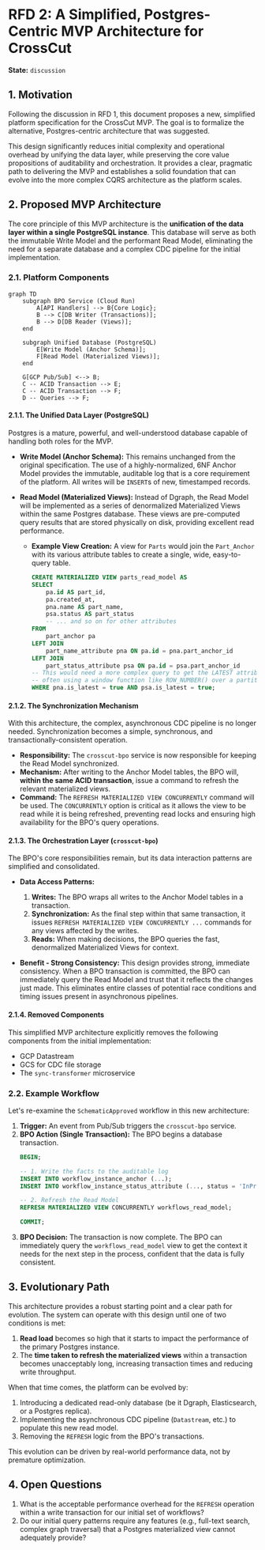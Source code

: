 # RFD 2: A Simplified, Postgres-Centric MVP Architecture for CrossCut

**State:** `discussion`

## 1. Motivation

Following the discussion in RFD 1, this document proposes a new, simplified platform specification for the CrossCut MVP. The goal is to formalize the alternative, Postgres-centric architecture that was suggested. 

This design significantly reduces initial complexity and operational overhead by unifying the data layer, while preserving the core value propositions of auditability and orchestration. It provides a clear, pragmatic path to delivering the MVP and establishes a solid foundation that can evolve into the more complex CQRS architecture as the platform scales.

## 2. Proposed MVP Architecture

The core principle of this MVP architecture is the **unification of the data layer within a single PostgreSQL instance**. This database will serve as both the immutable Write Model and the performant Read Model, eliminating the need for a separate database and a complex CDC pipeline for the initial implementation.

### 2.1. Platform Components

```mermaid
graph TD
    subgraph BPO Service (Cloud Run)
        A[API Handlers] --> B{Core Logic};
        B --> C[DB Writer (Transactions)];
        B --> D[DB Reader (Views)];
    end

    subgraph Unified Database (PostgreSQL)
        E[Write Model (Anchor Schema)];
        F[Read Model (Materialized Views)];
    end

    G[GCP Pub/Sub] <--> B;
    C -- ACID Transaction --> E;
    C -- ACID Transaction --> F;
    D -- Queries --> F;
```

#### 2.1.1. The Unified Data Layer (PostgreSQL)

Postgres is a mature, powerful, and well-understood database capable of handling both roles for the MVP.

*   **Write Model (Anchor Schema):** This remains unchanged from the original specification. The use of a highly-normalized, 6NF Anchor Model provides the immutable, auditable log that is a core requirement of the platform. All writes will be `INSERT`s of new, timestamped records.

*   **Read Model (Materialized Views):** Instead of Dgraph, the Read Model will be implemented as a series of denormalized Materialized Views within the same Postgres database. These views are pre-computed query results that are stored physically on disk, providing excellent read performance.

    *   **Example View Creation:** A view for `Parts` would join the `Part_Anchor` with its various attribute tables to create a single, wide, easy-to-query table.

        ```sql
        CREATE MATERIALIZED VIEW parts_read_model AS
        SELECT 
            pa.id AS part_id,
            pa.created_at,
            pna.name AS part_name,
            psa.status AS part_status
            -- ... and so on for other attributes
        FROM 
            part_anchor pa
        LEFT JOIN 
            part_name_attribute pna ON pa.id = pna.part_anchor_id
        LEFT JOIN 
            part_status_attribute psa ON pa.id = psa.part_anchor_id
        -- This would need a more complex query to get the LATEST attribute,
        -- often using a window function like ROW_NUMBER() over a partition.
        WHERE pna.is_latest = true AND psa.is_latest = true;
        ```

#### 2.1.2. The Synchronization Mechanism

With this architecture, the complex, asynchronous CDC pipeline is no longer needed. Synchronization becomes a simple, synchronous, and transactionally-consistent operation.

*   **Responsibility:** The `crosscut-bpo` service is now responsible for keeping the Read Model synchronized.
*   **Mechanism:** After writing to the Anchor Model tables, the BPO will, **within the same ACID transaction**, issue a command to refresh the relevant materialized views.
*   **Command:** The `REFRESH MATERIALIZED VIEW CONCURRENTLY` command will be used. The `CONCURRENTLY` option is critical as it allows the view to be read while it is being refreshed, preventing read locks and ensuring high availability for the BPO's query operations.

#### 2.1.3. The Orchestration Layer (`crosscut-bpo`)

The BPO's core responsibilities remain, but its data interaction patterns are simplified and consolidated.

*   **Data Access Patterns:**
    1.  **Writes:** The BPO wraps all writes to the Anchor Model tables in a transaction.
    2.  **Synchronization:** As the final step within that same transaction, it issues `REFRESH MATERIALIZED VIEW CONCURRENTLY ...` commands for any views affected by the writes.
    3.  **Reads:** When making decisions, the BPO queries the fast, denormalized Materialized Views for context.

*   **Benefit - Strong Consistency:** This design provides strong, immediate consistency. When a BPO transaction is committed, the BPO can immediately query the Read Model and trust that it reflects the changes just made. This eliminates entire classes of potential race conditions and timing issues present in asynchronous pipelines.

#### 2.1.4. Removed Components

This simplified MVP architecture explicitly removes the following components from the initial implementation:

*   GCP Datastream
*   GCS for CDC file storage
*   The `sync-transformer` microservice

### 2.2. Example Workflow

Let's re-examine the `SchematicApproved` workflow in this new architecture:

1.  **Trigger:** An event from Pub/Sub triggers the `crosscut-bpo` service.
2.  **BPO Action (Single Transaction):** The BPO begins a database transaction.
    ```sql
    BEGIN;

    -- 1. Write the facts to the auditable log
    INSERT INTO workflow_instance_anchor (...);
    INSERT INTO workflow_instance_status_attribute (..., status = 'InProgress');

    -- 2. Refresh the Read Model
    REFRESH MATERIALIZED VIEW CONCURRENTLY workflows_read_model;

    COMMIT;
    ```
3.  **BPO Decision:** The transaction is now complete. The BPO can immediately query the `workflows_read_model` view to get the context it needs for the next step in the process, confident that the data is fully consistent.

## 3. Evolutionary Path

This architecture provides a robust starting point and a clear path for evolution. The system can operate with this design until one of two conditions is met:

1.  **Read load** becomes so high that it starts to impact the performance of the primary Postgres instance.
2.  The **time taken to refresh the materialized views** within a transaction becomes unacceptably long, increasing transaction times and reducing write throughput.

When that time comes, the platform can be evolved by:

1.  Introducing a dedicated read-only database (be it Dgraph, Elasticsearch, or a Postgres replica).
2.  Implementing the asynchronous CDC pipeline (`Datastream`, etc.) to populate this new read model.
3.  Removing the `REFRESH` logic from the BPO's transactions.

This evolution can be driven by real-world performance data, not by premature optimization.

## 4. Open Questions

1.  What is the acceptable performance overhead for the `REFRESH` operation within a write transaction for our initial set of workflows?
2.  Do our initial query patterns require any features (e.g., full-text search, complex graph traversal) that a Postgres materialized view cannot adequately provide?

